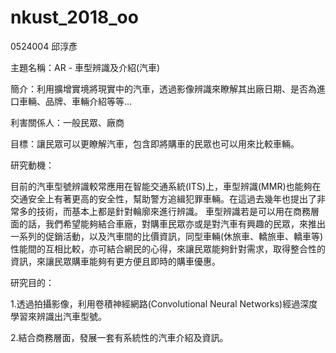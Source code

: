 # nkust_2018_oo
0524004 邱淳彥

主題名稱：AR - 車型辨識及介紹(汽車)

簡介：利用擴增實境將現實中的汽車，透過影像辨識來瞭解其出廠日期、是否為進口車輛、品牌、車輛介紹等等...

利害關係人：一般民眾、廠商

目標：讓民眾可以更瞭解汽車，包含即將購車的民眾也可以用來比較車輛。

研究動機：

目前的汽車型號辨識較常應用在智能交通系統(ITS)上，車型辨識(MMR)也能夠在交通安全上有著更高的安全性，幫助警方追緝犯罪車輛。在這過去幾年也提出了非常多的技術，而基本上都是針對輪廓來進行辨識。
車型辨識若是可以用在商務層面的話，我們希望能夠結合車廠，對購車民眾亦或是對汽車有興趣的民眾，來推出一系列的促銷活動，以及汽車間的比價資訊，同型車輛(休旅車、轎旅車、轎車等)性能間的互相比較，亦可結合網民的心得，來讓民眾能夠針對需求，取得整合性的資訊，來讓民眾購車能夠有更方便且即時的購車優惠。

研究目的：

1.透過拍攝影像，利用卷積神經網路(Convolutional Neural Networks)經過深度學習來辨識出汽車型號。

2.結合商務層面，發展一套有系統性的汽車介紹及資訊。
